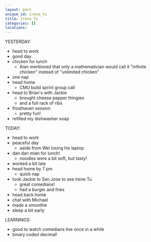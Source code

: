 ```yaml
---
layout: post
unique_id: irene_tu
title: Irene Tu
categories: []
locations: 
---
```


YESTERDAY:
* head to work
* good day
* chicken for lunch
  * Alan mentioned that only a mathematician would call it "infinite chicken" instead of "unlimited chicken"
* one nap
* head home
  * CMU build sprint group call
* head to Brian's with Jackie
  * brought cheese pepper thingies
  * and a full rack of ribs
* frosthaven session
  * pretty fun!
* refilled my dishwasher soap

TODAY:
* head to work
* peaceful day
  * aside from Wei losing his laptop
* dan dan mian for lunch!
  * noodles were a bit soft, but tasty!
* worked a bit late
* head home by 7 pm
  * quick nap
* took Jackie to San Jose to see Irene Tu
  * great comedians!
  * had a burger and fries
* head back home
* chat with Michael
* made a smoothie
* sleep a bit early

LEARNINGS:
* good to watch comedians live once in a while
* binary coded decimal!
